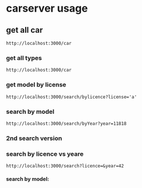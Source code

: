 # carserver usage

## get all car

```
http://localhost:3000/car
```

### get all types

```
http://localhost:3000/car

```

### get model by license

```
http://localhost:3000/search/bylicence?license='a'

```

### search by model

```
http://localhost:3000/search/byYear?year=11818
```

### 2nd search version

### search by licence vs yeare

```
http://localhost:3000/search?licence=&year=42

```

#### search by model: 

